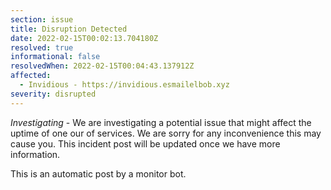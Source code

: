 ```yaml
---
section: issue
title: Disruption Detected
date: 2022-02-15T00:02:13.704180Z
resolved: true
informational: false
resolvedWhen: 2022-02-15T00:04:43.137912Z
affected:
  - Invidious - https://invidious.esmailelbob.xyz
severity: disrupted
---
```

*Investigating* - We are investigating a potential issue that might affect the uptime of one our of services. We are sorry for any inconvenience this may cause you. This incident post will be updated once we have more information.

This is an automatic post by a monitor bot.
        